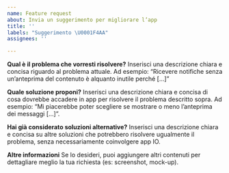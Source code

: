 ```yaml
---
name: Feature request
about: Invia un suggerimento per migliorare l’app
title: ''
labels: "Suggerimento \U0001F4AA"
assignees: ''

---
```


**Qual è il problema che vorresti risolvere?**
Inserisci una descrizione chiara e concisa riguardo al problema attuale. Ad esempio: “Ricevere notifiche senza un’anteprima del contenuto è alquanto inutile perché […]”

**Quale soluzione proponi?**
Inserisci una descrizione chiara e concisa di cosa dovrebbe accadere in app per risolvere il problema descritto sopra.
Ad esempio: “Mi piacerebbe poter scegliere se mostrare o meno l’anteprima dei messaggi […]”.

**Hai già considerato soluzioni alternative?**
Inserisci una descrizione chiara e concisa su altre soluzioni che potrebbero risolvere ugualmente il problema, senza necessariamente coinvolgere app IO.

**Altre informazioni**
Se lo desideri, puoi aggiungere altri contenuti per dettagliare meglio la tua richiesta (es: screenshot, mock-up).
